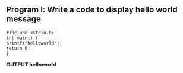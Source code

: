 ## Program l: Write a code to display hello world message 
```
#include <stdio.h>
int main() {
printf("helloworld");
return 0;
}
```
**OUTPUT helloworld**

